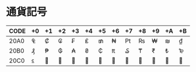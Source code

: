 # 通貨記号

|CODE|+0|+1|+2|+3|+4|+5|+6|+7|+8|+9|+A|+B|+C|+D|+E|+F|
|----|--|--|--|--|--|--|--|--|--|--|--|--|--|--|--|--|
|20A0| ₠ | ₡ | ₢ | ₣ | ₤ | ₥ | ₦ | ₧ | ₨ | ₩ | ₪ | ₫ | € | ₭ | ₮ | ₯ |
|20B0| ₰ | ₱ | ₲ | ₳ | ₴ | ₵ | ₶ | ₷ | ₸ | ₹ | ₺ | ₻ | ₼ | ₽ | ₾ | ₿ |
|20C0| ⃀ | ⃁ | ⃂ | ⃃ | ⃄ | ⃅ | ⃆ | ⃇ | ⃈ | ⃉ | ⃊ | ⃋ | ⃌ | ⃍ | ⃎ | ⃏ |
